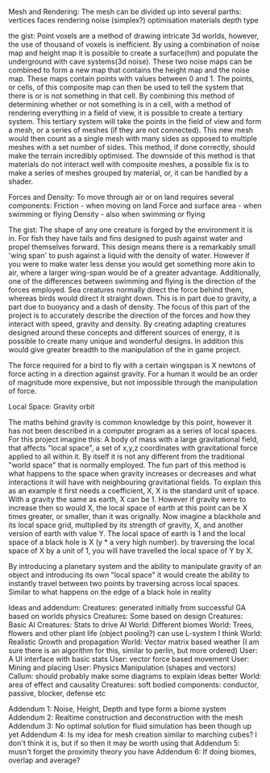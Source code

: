Mesh and Rendering:
The mesh can be divided up into several parths:
vertices
faces
rendering
noise (simplex?)
optimisation
materials
depth
type

the gist:
Point voxels are a method of drawing intricate 3d worlds, however,
the use of thousand of voxels is inefficient. By using a combination
of noise map and height map it is possible to create a surface(hm)
and populate the underground with cave systems(3d noise). These
two noise maps can be combined to form a new map that contains
the height map and the noise map. These maps contain points with
values between 0 and 1. The points, or cells, of this composite map
can then be used to tell the system that there is or is not something
in that cell. 
By combining this method of determining whether or not something
is in a cell, with a method of rendering everything in a field of
view, it is possible to create a tertiary system.
This tertiary system will take the points in the field of view and
form a mesh, or a series of meshes (if they are not connected). This
new mesh would then count as a single mesh with many sides as opposed
to multiple meshes with a set number of sides. This method, if done
correctly, should make the terrain incredibly optimised.
The downside of this method is that materials do not interact well
with composite meshes, a possible fix is to make a series of meshes
grouped by material, or, it can be handled by a shader.

Forces and Density:
To move through air or on land requires several components:
Friction - when moving on land
Force and surface area - when swimming or flying
Density - also when swimming or flying

The gist:
The shape of any one creature is forged by the environment it is in.
For fish they have tails and fins designed to push against water
and propel themselves forward. This design means there is a remarkably
small 'wing span' to push against a liquid with the density of water.
However if you were to make water less dense you would get something
more akin to air, where a larger wing-span would be of a greater advantage.
Additionally, one of the differences between swimming and flying
is the direction of the forces employed. Sea creatures normally 
direct the force behind them, whereas birds would direct it straight
down. This is in part due to gravity, a part due to buoyancy and a
dash of density.
The focus of this part of the project is to accurately describe
the direction of the forces and how they interact with speed, gravity
and density. By creating adapting creatures designed around these
concepts and different sources of energy, it is possible to create
many unique and wonderful designs. In addition this would give greater
breadth to the manipulation of the in game project.

The force required for a bird to fly with a certain wingspan is X
newtons of force acting in a direction against gravity. For a human
it would be an order of magnitude more expensive, but not impossible
through the manipulation of force.


Local Space:
Gravity
orbit

The maths behind gravity is common knowledge by this point, however
it has not been described in a computer program as a series of local
spaces. For this project imagine this:
A body of mass with a large gravitational field, that affects
"local space", a set of x,y,z coordinates with gravitational force
applied to all within it. By itself it is not any different from
the traditional "world space" that is normally employed. The fun 
part of this method is what happens to the space when gravity increases
or decreases and what interactions it will have with neighbouring
gravitational fields. To explain this as an example it first needs
a coefficient, X, X is the standard unit of space. With a gravity
the same as earth, X can be 1. However if gravity were to increase
then so would X, the local space of earth at this point can be
X times greater, or smaller, than it was orignally. Now imagine a blackhole
and its local space grid, multiplied by its strength of gravity, X,
and another version of earth with value Y. The local space of earth
is 1 and the local space of a black hole is X (y * a very high number).
by traversing the local space of X by a unit of 1, you will have
travelled the local space of Y by X. 

By introducing a planetary system and the ability to manipulate 
gravity of an object and introducing its own "local space" it would
create the ability to instantly travel between two points by traversing
across local spaces. Similar to what happens on the edge of a black
hole in reality

Ideas and addendum:
Creatures: generated initially from successful GA based on worlds physics
Creatures: Some based on design
Creatures: Basic AI
Creatures: Stats to drive AI
World: Different biomes
World: Trees, flowers and other plant life (object pooling?) can use L-system I think
World: Realistic Growth and propagation
World: Vector matrix based weather (I am sure there is an algorithm for this, similar to perlin, but more ordered)
User: A UI interface with basic stats
User: vector force based movement
User: Mining and placing
User: Physics Manipulation (shapes and vectors)
Callum: should probably make some diagrams to explain ideas better
World: area of effect and causality
Creatures: soft bodied components: conductor, passive, blocker, defense etc



Addendum 1: Noise, Height, Depth and type form a biome system
Addendum 2: Realtime construction and deconstruction with the mesh
Addendum 3: No optimal solution for fluid simulation has been though
up yet
Addendum 4: Is my idea for mesh creation similar to marching cubes?
I don't think it is, but if so then it may be worth using that
Addendum 5: musn't forget the proximity theory you have
Addendum 6: If doing biomes, overlap and average?
